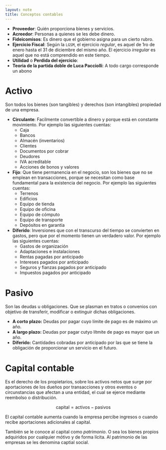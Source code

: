 ```yaml
---
layout: note
title: Conceptos contables
---
```


* **Proveedor**: Quién proporciona bienes y servicios.
* **Acreedor**: Personas a quienes se les debe dinero.
* **Fideicomisos**: Es dinero que el gobierno asigna para un cierto rubro.
* **Ejercicio Fiscal**: Según la `LGSM`, el ejercicio *regular*, es aquel de 1ro de enero hasta el 31 de diciembre del mismo año. El ejercicio *irregular* es aquel que no está comprendido en este tiempo.
* **Utilidad** o **Perdida del ejercicio**:
* **Teoria de la partida doble de Luca Pacciolli**: A todo cargo corresponde un abono
# Activo
Son todos los bienes (son tangibles) y derechos (son intangibles) propiedad de una empresa.

* **Circulante**: Facilmente convertible a dinero y porque está en constante movimiento. Por ejemplo las siguientes cuentas: 
	* Caja
	* Bancos
	* Almacén (inventarios)
	* Clientes
	* Documentos por cobrar
	* Deudores
	* IVA acreditable
	* Acciones de bonos y valores
* **Fijo**: Que tiene permanencia en el negocio, son los bienes que no se emplean en transacciones, porque se necesitan como base fundamental para la existencia del negocio. Por ejemplo las siguientes cuentas:
	* Terrenos
	* Edificios
	* Equipo de tienda
	* Equipo de oficina
	* Equipo de cómputo
	* Equipo de transporte
	* Depósitos en garantía
* **Diferido**: Inversiones que con el transcurso del tiempo se convierten en gastos, pero que por el momento tienen un verdadero valor. Por ejemplo las siguientes cuentas:
	* Gastos de organización
	* Adaptaciones e instalaciones
	* Rentas pagadas por anticipado
	* Intereses pagados por anticipado
	* Seguros y fianzas pagados por anticipado
	* Impuestos pagados por anticipado

# Pasivo
Son las deudas u obligaciones. Que se plasman en tratos o convenios con objetivo de transferir, modificar o extinguir dichas obligaciones.

* **A corto plazo:** Deudas por pagar cuyo límite de pago es de máximo un año.
* **A largo plazo:** Deudas por pagar cutyo lítmite de pago es mayor que un año.
* **Diferido:** Cantidades cobradas por anticipado por las que se tiene la obligación de proporcionar un servicio en el futuro.

# Capital contable
Es el derecho de los propietarios, sobre los activos netos que surge por aportaciones de los dueños por transacciones y otros eventos o circunstancias que afectan a una entidad, el cual se ejerce mediante reembolso o distribución.

$$\text{capital}=\text{activos}-\text{pasivos}$$


El capital contable aumenta cuando la empresa percibe ingresos o cuando recibe aportaciones adicionales al capital.

También se le conoce al capital como *patrimonio*. O sea los bienes propios adquiridos por cualquier mótivo y de forma lícita. Al patrimonio de las empresas se les denomina captial social.